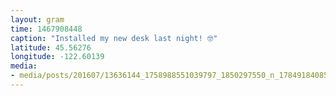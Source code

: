 ```yaml
---
layout: gram
time: 1467908448
caption: "Installed my new desk last night! 🤓"
latitude: 45.56276
longitude: -122.60139
media:
- media/posts/201607/13636144_1758988551039797_1850297550_n_17849184085097967.jpg
---
```


